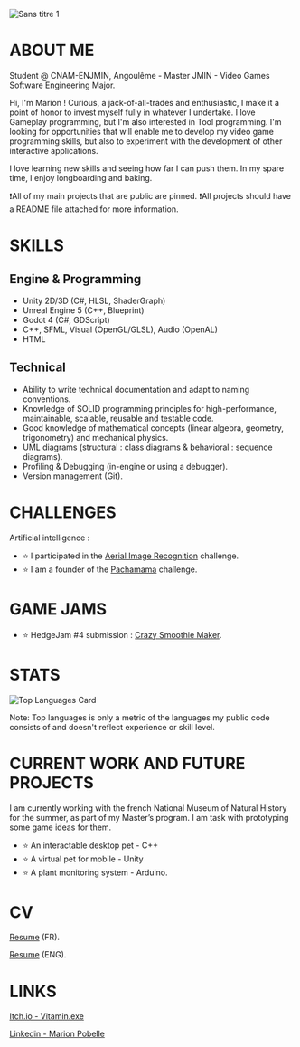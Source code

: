 ![Sans titre 1](https://github.com/marionpobelle/marionpobelle/assets/112869026/30edfb38-b794-4fb2-a718-d560bb4fb1b7)

# ABOUT ME

Student @ CNAM-ENJMIN, Angoulême - Master JMIN - Video Games Software Engineering Major.

Hi, I'm Marion ! Curious, a jack-of-all-trades and enthusiastic, I make it a point of honor to invest myself fully in whatever I undertake. I love Gameplay programming, but I'm also interested in Tool programming. I'm looking for opportunities that will enable me to develop my video game programming skills, but also to experiment with the development of other interactive applications.

I love learning new skills and seeing how far I can push them. In my spare time, I enjoy longboarding and baking.

❗️All of my main projects that are public are pinned.
❗️All projects should have a README file attached for more information.

# SKILLS
## Engine & Programming
- Unity 2D/3D (C#, HLSL, ShaderGraph)
- Unreal Engine 5 (C++, Blueprint)
- Godot 4 (C#, GDScript)
- C++, SFML, Visual (OpenGL/GLSL), Audio (OpenAL)
- HTML
## Technical
- Ability  to write technical documentation and  adapt to naming conventions.
- Knowledge of SOLID programming principles for high-performance, maintainable, scalable, reusable and testable code.
- Good knowledge of mathematical concepts (linear algebra, geometry, trigonometry) and mechanical physics.
- UML diagrams (structural : class diagrams & behavioral : sequence diagrams).
- Profiling & Debugging (in-engine or using a debugger).
- Version management (Git).

# CHALLENGES

Artificial intelligence :
- ⭐ I participated in the [Aerial Image Recognition](https://codalab.lisn.upsaclay.fr/competitions/573) challenge.
- ⭐ I am a founder of the [Pachamama](https://codalab.lisn.upsaclay.fr/competitions/1447) challenge.

# GAME JAMS

- ⭐ HedgeJam #4 submission : [Crazy Smoothie Maker](https://maerys.itch.io/crazy-smoothie-maker).

# STATS

![Top Languages Card](https://github-readme-stats.vercel.app/api/top-langs/?username=marionpobelle&layout=compact)

Note: Top languages is only a metric of the languages my public code consists of and doesn't reflect experience or skill level.

# CURRENT WORK AND FUTURE PROJECTS

I am currently working with the french National Museum of Natural History for the summer, as part of my Master’s program. I am task with prototyping some game ideas for them.

- ⭐ An interactable desktop pet - C++
- ⭐ A virtual pet for mobile - Unity
- ⭐ A plant monitoring system - Arduino.

# CV

[Resume](CV_Marion_Pobelle_SAFE.pdf) (FR).

[Resume](Resume_Marion_Pobelle_SAFE.pdf) (ENG).

# LINKS

[Itch.io - Vitamin.exe](https://vitaminexe.itch.io/)

[Linkedin - Marion Pobelle](https://www.linkedin.com/in/marion-pobelle-07639224b/)



